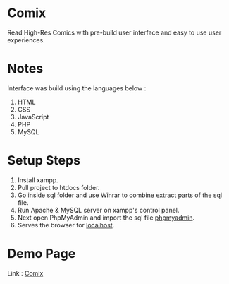 # Comix
Read High-Res Comics with pre-build user interface and easy to use user experiences.

# Notes
Interface was build using the languages below :

1. HTML
2. CSS
3. JavaScript
4. PHP
5. MySQL

# Setup Steps

1. Install xampp.
2. Pull project to htdocs folder.
3. Go inside sql folder and use Winrar to combine extract parts of the sql file.
4. Run Apache & MySQL server on xampp's control panel.
5. Next open PhpMyAdmin and import the sql file [phpmyadmin](http://localhost/phpmyadmin/).
6. Serves the browser for [localhost](http://localhost/).

# Demo Page
Link : [Comix](http://comix.infinityfreeapp.com/)
